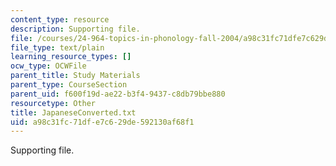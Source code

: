 ```yaml
---
content_type: resource
description: Supporting file.
file: /courses/24-964-topics-in-phonology-fall-2004/a98c31fc71dfe7c629de592130af68f1_JapaneseConverted.txt
file_type: text/plain
learning_resource_types: []
ocw_type: OCWFile
parent_title: Study Materials
parent_type: CourseSection
parent_uid: f600f19d-ae22-b3f4-9437-c8db79bbe880
resourcetype: Other
title: JapaneseConverted.txt
uid: a98c31fc-71df-e7c6-29de-592130af68f1
---
```

Supporting file.